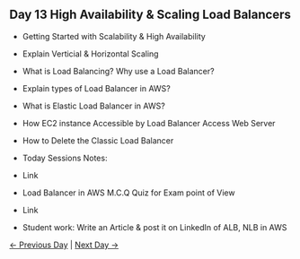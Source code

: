 ## Day 13 High Availability & Scaling Load Balancers

 - Getting Started with Scalability & High Availability
 - Explain Verticial & Horizontal Scaling
 - What is Load Balancing? Why use a Load Balancer?
 - Explain types of Load Balancer in AWS?
 - What is Elastic Load Balancer in AWS?
 - How EC2 instance Accessible by Load Balancer Access Web Server
 - How to Delete the Classic Load Balancer

  - Today Sessions Notes:
  - Link
  - Load Balancer in AWS M.C.Q Quiz for Exam point of View
  - Link

  - Student work: Write an Article & post it on LinkedIn of ALB, NLB in AWS

 [← Previous Day](../day12/README.md) | [Next Day →](../day14/README.md)
